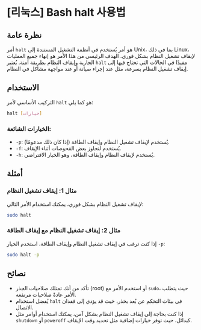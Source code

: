 # [리눅스] Bash halt 사용법

## نظرة عامة
أمر `halt` هو أمر يُستخدم في أنظمة التشغيل المستندة إلى Unix، بما في ذلك Linux، لإيقاف تشغيل النظام بشكل فوري. الهدف الرئيسي من هذا الأمر هو إنهاء جميع العمليات الجارية وإيقاف النظام بطريقة آمنة. يُعتبر `halt` مفيدًا في الحالات التي تحتاج فيها إلى إيقاف تشغيل النظام بسرعة، مثل عند إجراء صيانة أو عند مواجهة مشاكل في النظام.

## الاستخدام
التركيب الأساسي لأمر `halt` هو كما يلي:

```bash
halt [خيارات]
```

### الخيارات الشائعة:
- `-p`: يُستخدم لإيقاف تشغيل النظام وإيقاف الطاقة (إذا كان ذلك مدعومًا).
- `-f`: يُستخدم لتجاوز بعض الفحوصات أثناء الإيقاف.
- `-h`: يُستخدم لإيقاف النظام وإيقاف الطاقة، وهو الخيار الافتراضي.

## أمثلة
### مثال 1: إيقاف تشغيل النظام
لإيقاف تشغيل النظام بشكل فوري، يمكنك استخدام الأمر التالي:

```bash
sudo halt
```

### مثال 2: إيقاف تشغيل النظام مع إيقاف الطاقة
إذا كنت ترغب في إيقاف تشغيل النظام وإيقاف الطاقة، استخدم الخيار `-p`:

```bash
sudo halt -p
```

## نصائح
- تأكد من أنك تمتلك صلاحيات الجذر (root) أو استخدم الأمر مع `sudo`، حيث يتطلب الأمر عادةً صلاحيات مرتفعة.
- يُفضل استخدام `halt` في بيئات التحكم عن بُعد بحذر، حيث قد يؤدي إلى فقدان الاتصال.
- إذا كنت بحاجة إلى إيقاف تشغيل النظام بشكل آمن، يمكنك استخدام أوامر مثل `shutdown` أو `poweroff` كبدائل، حيث توفر خيارات إضافية مثل تحديد وقت الإيقاف.